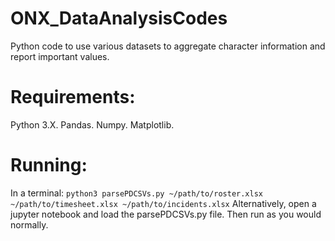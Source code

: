 # ONX_DataAnalysisCodes
Python code to use various datasets to aggregate character information and report important values. 

# Requirements:
Python 3.X. Pandas. Numpy. Matplotlib. 

# Running: 
In a terminal: `python3 parsePDCSVs.py ~/path/to/roster.xlsx ~/path/to/timesheet.xlsx ~/path/to/incidents.xlsx`
Alternatively, open a jupyter notebook and load the parsePDCSVs.py file. Then run as you would normally.  
